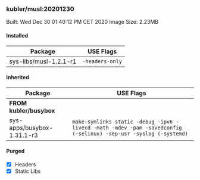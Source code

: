 ### kubler/musl:20201230

Built: Wed Dec 30 01:40:12 PM CET 2020
Image Size: 2.23MB

#### Installed
Package | USE Flags
--------|----------
sys-libs/musl-1.2.1-r1 | `-headers-only`
#### Inherited
Package | USE Flags
--------|----------
**FROM kubler/busybox** |
sys-apps/busybox-1.31.1-r3 | `make-symlinks static -debug -ipv6 -livecd -math -mdev -pam -savedconfig (-selinux) -sep-usr -syslog (-systemd)`

#### Purged
- [x] Headers
- [x] Static Libs

